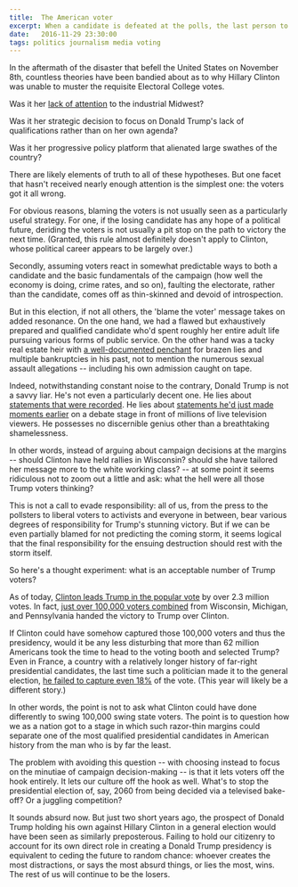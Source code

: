 ```yaml
---
title:  The American voter
excerpt: When a candidate is defeated at the polls, the last person to receive blame is the guy who pulled the lever.
date:   2016-11-29 23:30:00
tags: politics journalism media voting
---
```

In the aftermath of the disaster that befell the United States on November 8th, countless theories have been bandied about as to why Hillary Clinton was unable to muster the requisite Electoral College votes.

Was it her [lack of attention](https://docs.google.com/spreadsheets/d/14Lxw0vc4YBUwQ8cZouyewZvOGg6PyzS2mArWNe3iJcY/edit#gid=0) to the industrial Midwest?

Was it her strategic decision to focus on Donald Trump's lack of qualifications rather than on her own agenda?

Was it her progressive policy platform that alienated large swathes of the country?

There are likely elements of truth to all of these hypotheses. But one facet that hasn't received nearly enough attention is the simplest one: the voters got it all wrong.

For obvious reasons, blaming the voters is not usually seen as a particularly useful strategy. For one, if the losing candidate has any hope of a political future, deriding the voters is not usually a pit stop on the path to victory the next time. (Granted, this rule almost definitely doesn't apply to Clinton, whose political career appears to be largely over.)

Secondly, assuming voters react in somewhat predictable ways to both a candidate and the basic fundamentals of the campaign (how well the economy is doing, crime rates, and so on), faulting the electorate, rather than the candidate, comes off as thin-skinned and devoid of introspection.

But in this election, if not all others, the 'blame the voter' message takes on added resonance. On the one hand, we had a flawed but exhaustively prepared and qualified candidate who'd spent roughly her entire adult life pursuing various forms of public service. On the other hand was a tacky real estate heir with [a well-documented penchant](http://www.nytimes.com/2016/09/17/us/politics/donald-trump-obama-birther.html) for brazen lies and multiple bankruptcies in his past, not to mention the numerous sexual assault allegations -- including his own admission caught on tape.

Indeed, notwithstanding constant noise to the contrary, Donald Trump is not a savvy liar. He's not even a particularly decent one. He lies about [statements that were recorded](https://www.washingtonpost.com/blogs/erik-wemple/wp/2016/09/26/caught-in-iraq-war-lie-donald-trump-cries-hannity/). He lies about [statements he'd just made moments earlier](http://www.snopes.com/trump-taxes-smart/) on a debate stage in front of millions of live television viewers. He possesses no discernible genius other than a breathtaking shamelessness.

In other words, instead of arguing about campaign decisions at the margins -- should Clinton have held rallies in Wisconsin? should she have tailored her message more to the white working class? -- at some point it seems ridiculous not to zoom out a little and ask: what the hell were all those Trump voters thinking?

This is not a call to evade responsibility: all of us, from the press to the pollsters to liberal voters to activists and everyone in between, bear various degrees of responsibility for Trump's stunning victory. But if we can be even partially blamed for not predicting the coming storm, it seems logical that the final responsibility for the ensuing destruction should rest with the storm itself.

So here's a thought experiment: what is an acceptable number of Trump voters?

As of today, [Clinton leads Trump in the popular vote](https://docs.google.com/spreadsheets/u/1/d/133Eb4qQmOxNvtesw2hdVns073R68EZx4SfCnP4IGQf8/htmlview?sle=true#gid=19) by over 2.3 million votes. In fact, [just over 100,000 voters combined](https://www.washingtonpost.com/graphics/politics/2016-election/swing-state-margins/) from Wisconsin, Michigan, and Pennsylvania handed the victory to Trump over Clinton.

If Clinton could have somehow captured those 100,000 voters and thus the presidency, would it be any less disturbing that more than 62 million Americans took the time to head to the voting booth and selected Trump? Even in France, a country with a relatively longer history of far-right presidential candidates, the last time such a politician made it to the general election, [he failed to capture even 18%](https://en.wikipedia.org/wiki/French_presidential_election,_2002) of the vote. (This year will likely be a different story.)

In other words, the point is not to ask what Clinton could have done differently to swing 100,000 swing state voters. The point is to question how we as a nation got to a stage in which such razor-thin margins could separate one of the most qualified presidential candidates in American history from the man who is by far the least.

The problem with avoiding this question -- with choosing instead to focus on the minutiae of campaign decision-making -- is that it lets voters off the hook entirely. It lets our culture off the hook as well. What's to stop the presidential election of, say, 2060 from being decided via a televised bake-off? Or a juggling competition?

It sounds absurd now. But just two short years ago, the prospect of Donald Trump holding his own against Hillary Clinton in a general election would have been seen as similarly preposterous. Failing to hold our citizenry to account for its own direct role in creating a Donald Trump presidency is equivalent to ceding the future to random chance: whoever creates the most distractions, or says the most absurd things, or lies the most, wins. The rest of us will continue to be the losers.
